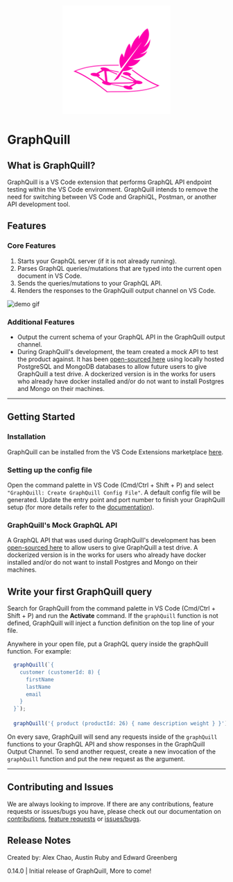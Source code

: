 <p align="center">
  <img width="250px" src="./DOCUMENTATION/graphquill-logo.png" />
</p>

# GraphQuill

## What is GraphQuill?
  GraphQuill is a VS Code extension that performs GraphQL API endpoint testing within the VS Code environment. GraphQuill intends to remove the need for switching between VS Code and GraphiQL, Postman, or another API development tool.

## Features
### **Core Features**
  1. Starts your GraphQL server (if it is not already running).
  2. Parses GraphQL queries/mutations that are typed into the current open document in VS Code.
  3. Sends the queries/mutations to your GraphQL API.
  4. Renders the responses to the GraphQuill output channel on VS Code.
  
  <img width="800px" src="./DOCUMENTATION/gifs/basicDemo.gif" alt="demo gif" />

### **Additional Features**
  * Output the current schema of your GraphQL API in the GraphQuill output channel.
  * During GraphQuill's development, the team created a mock API to test the product against. It has been [open-sourced here](https://github.com/GraphQuill/Mock-GraphQL-API-Local) using locally hosted PostgreSQL and MongoDB databases to allow future users to give GraphQuill a test drive. A dockerized version is in the works for users who already have docker installed and/or do not want to install Postgres and Mongo on their machines.
___

## Getting Started

### **Installation**
GraphQuill can be installed from the VS Code Extensions marketplace [here](https://marketplace.visualstudio.com/items?itemName=sproutdeveloping.graphquill).

### **Setting up the config file**
Open the command palette in VS Code (Cmd/Ctrl + Shift + P) and select `"GraphQuill: Create GraphQuill Config File"`. A default config file will be generated. Update the entry point and port number to finish your GraphQuill setup (for more details refer to the [documentation](./DOCUMENTATION/docs/documentation.md)).

### GraphQuill's Mock GraphQL API
A GraphQL API that was used during GraphQuill's development has been [open-sourced here](https://github.com/GraphQuill/Mock-GraphQL-API-Local) to allow users to give GraphQuill a test drive. 
A dockerized version is in the works for users who already have docker installed and/or do not want to install Postgres and Mongo on their machines.

## Write your first GraphQuill query
Search for GraphQuill from the command palette in VS Code (Cmd/Ctrl + Shift + P) and run the **Activate** command. If the `graphQuill` function is not defined, GraphQuill will inject a function definition on the top line of your file.

Anywhere in your open file, put a GraphQL query inside the graphQuill function. For example: 
  ```javascript
    graphQuill(`{
      customer (customerId: 8) {
        firstName
        lastName
        email
      }  
    }`);

    graphQuill('{ product (productId: 26) { name description weight } }');
  ```
On every save, GraphQuill will send any requests inside of the `graphQuill` functions to your GraphQL API and show responses in the GraphQuill Output Channel. To send another request, create a new invocation of the `graphQuill` function and put the new request as the argument.

___

## Contributing and Issues
We are always looking to improve. If there are any contributions, feature requests or issues/bugs you have, please check out our documentation on [contributions](./DOCUMENTATION/docs/contributing.md), [feature requests](./DOCUMENTATION/docs/featureRequest.md) or [issues/bugs](./DOCUMENTATION/docs/bugReport.md).

## Release Notes
Created by: Alex Chao, Austin Ruby and Edward Greenberg

0.14.0 | Initial release of GraphQuill, More to come! 

